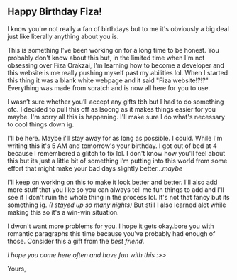 ## Happy Birthday Fiza!

I know you're not really a fan of birthdays but to me it's obviously a big deal just like literally anything about you is.

This is something I've been working on for a long time to be honest. You probably don't know about this but, in the limited time when I'm not obsessing over Fiza Orakzai, I'm learning how to become a developer and this website is me really pushing myself past my abilities lol. When I started this thing it was a blank white webpage and it said "Fiza website!?!?" Everything was made from scratch and is now all here for you to use.

I wasn’t sure whether you’ll accept any gifts tbh but I had to do something ofc. I decided to pull this off as lsoong as it makes things easier for you maybe. I'm sorry all this is happening. I'll make sure I do what's necessary to cool things down ig. 

I'll be here. Maybe i'll stay away for as long as possible. I could. While I'm writing this it's 5 AM and tomorrow's your birthday. I got out of bed at 4 because I remembered a glitch to fix lol. I don't know how you'll feel about this but its just a little bit of something I’m putting into this world from some effort that might make your bad days slightly better…*maybe*

I'll keep on working on this to make it look better and better. I'll also add more stuff that you like so you can always tell me fun things to add and I'll see if I don't ruin the whole thing in the process lol. It's not that fancy but its something ig. *(I stayed up so many nights)* But still I also learned alot while making this so it's a win-win situation.

I dwon't want more problems for you. I hope it gets okay.bore you with romantic paragraphs this time because you've probably had enough of those. Consider this a gift from the *best friend*.

*I hope you come here often and have fun with this :>>*

Yours,
<!--stackedit_data:
eyJoaXN0b3J5IjpbLTE1MDIxNzA4MDFdfQ==
-->